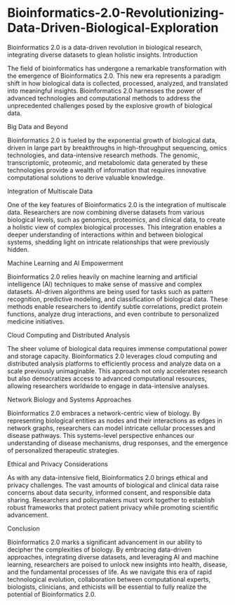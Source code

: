 # Bioinformatics-2.0-Revolutionizing-Data-Driven-Biological-Exploration
Bioinformatics 2.0 is a data-driven revolution in biological research, integrating diverse datasets to glean holistic insights. 
Introduction

The field of bioinformatics has undergone a remarkable transformation with the emergence of Bioinformatics 2.0. This new era represents a paradigm shift in how biological data is collected, processed, analyzed, and translated into meaningful insights. Bioinformatics 2.0 harnesses the power of advanced technologies and computational methods to address the unprecedented challenges posed by the explosive growth of biological data.

Big Data and Beyond

Bioinformatics 2.0 is fueled by the exponential growth of biological data, driven in large part by breakthroughs in high-throughput sequencing, omics technologies, and data-intensive research methods. The genomic, transcriptomic, proteomic, and metabolomic data generated by these technologies provide a wealth of information that requires innovative computational solutions to derive valuable knowledge.

Integration of Multiscale Data

One of the key features of Bioinformatics 2.0 is the integration of multiscale data. Researchers are now combining diverse datasets from various biological levels, such as genomics, proteomics, and clinical data, to create a holistic view of complex biological processes. This integration enables a deeper understanding of interactions within and between biological systems, shedding light on intricate relationships that were previously hidden.

Machine Learning and AI Empowerment

Bioinformatics 2.0 relies heavily on machine learning and artificial intelligence (AI) techniques to make sense of massive and complex datasets. AI-driven algorithms are being used for tasks such as pattern recognition, predictive modeling, and classification of biological data. These methods enable researchers to identify subtle correlations, predict protein functions, analyze drug interactions, and even contribute to personalized medicine initiatives.

Cloud Computing and Distributed Analysis

The sheer volume of biological data requires immense computational power and storage capacity. Bioinformatics 2.0 leverages cloud computing and distributed analysis platforms to efficiently process and analyze data on a scale previously unimaginable. This approach not only accelerates research but also democratizes access to advanced computational resources, allowing researchers worldwide to engage in data-intensive analyses.

Network Biology and Systems Approaches

Bioinformatics 2.0 embraces a network-centric view of biology. By representing biological entities as nodes and their interactions as edges in network graphs, researchers can model intricate cellular processes and disease pathways. This systems-level perspective enhances our understanding of disease mechanisms, drug responses, and the emergence of personalized therapeutic strategies.

Ethical and Privacy Considerations

As with any data-intensive field, Bioinformatics 2.0 brings ethical and privacy challenges. The vast amounts of biological and clinical data raise concerns about data security, informed consent, and responsible data sharing. Researchers and policymakers must work together to establish robust frameworks that protect patient privacy while promoting scientific advancement.

Conclusion

Bioinformatics 2.0 marks a significant advancement in our ability to decipher the complexities of biology. By embracing data-driven approaches, integrating diverse datasets, and leveraging AI and machine learning, researchers are poised to unlock new insights into health, disease, and the fundamental processes of life. As we navigate this era of rapid technological evolution, collaboration between computational experts, biologists, clinicians, and ethicists will be essential to fully realize the potential of Bioinformatics 2.0.
